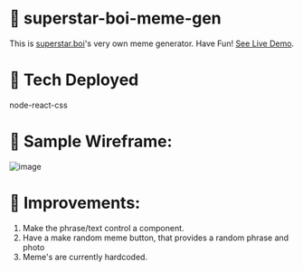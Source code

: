 # :flamingo: superstar-boi-meme-gen
This is <a href="https://www.instagram.com/superstar.boi/">superstar.boi</a>'s very own meme generator. Have Fun! <a href="https://stunning-horse-9c6859.netlify.app/">See Live Demo</a>.

# 💪 Tech Deployed
node-react-css

# 📸 Sample Wireframe:
![image](https://user-images.githubusercontent.com/102194829/176761734-58be1308-24bf-41bb-839b-fd6d90154bfc.png)

# 🔨 Improvements:

1. Make the phrase/text control a component.
2. Have a make random meme button, that provides a random phrase and photo
3. Meme's are currently hardcoded. 
